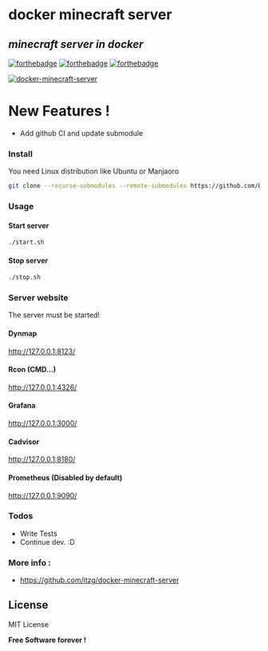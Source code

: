 # docker minecraft server

## _minecraft server in docker_
 [![forthebadge](https://forthebadge.com/images/badges/built-with-love.svg)](https://forthebadge.com) [![forthebadge](https://forthebadge.com/images/badges/powered-by-jeffs-keyboard.svg)](https://forthebadge.com) [![forthebadge](https://forthebadge.com/images/badges/contains-cat-gifs.svg)](https://forthebadge.com)

[![docker-minecraft-server](https://github.com/Bensuperpc/docker-minecraft-server/actions/workflows/main.yml/badge.svg)](https://github.com/Bensuperpc/docker-minecraft-server/actions/workflows/main.yml)

# New Features !

  - Add github CI and update submodule

### Install
You need Linux distribution like Ubuntu or Manjaoro

```sh
git clone --recurse-submodules --remote-submodules https://github.com/Bensuperpc/docker-minecraft-server.git
```

### Usage

#### Start server

```sh
./start.sh
```

#### Stop server

```sh
./stop.sh
```

### Server website 
The server must be started!

#### Dynmap
http://127.0.0.1:8123/

#### Rcon (CMD...)
http://127.0.0.1:4326/

#### Grafana
http://127.0.0.1:3000/

#### Cadvisor
http://127.0.0.1:8180/

#### Prometheus (Disabled by default)
http://127.0.0.1:9090/

### Todos

 - Write Tests
 - Continue dev. :D

### More info : 
- https://github.com/itzg/docker-minecraft-server

License
----

MIT License


**Free Software forever !**
